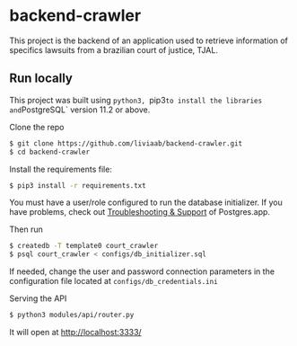 # backend-crawler

This project is the backend of an application used to retrieve information of specifics lawsuits from a brazilian court of justice, TJAL.


## Run locally

This project was built using `python3, `pip3` to install the libraries and `PostgreSQL` version 11.2 or above.

Clone the repo
```sh
$ git clone https://github.com/liviaab/backend-crawler.git
$ cd backend-crawler
```

Install the requirements file:
```sh
$ pip3 install -r requirements.txt
```


You must have a user/role configured to run the database initializer.
If you have problems, check out [Troubleshooting & Support](https://postgresapp.com/documentation/troubleshooting.html) of Postgres.app.

Then run
```sh
$ createdb -T template0 court_crawler
$ psql court_crawler < configs/db_initializer.sql
```

If needed, change the user and password connection parameters in the configuration file located at `configs/db_credentials.ini`

Serving the API
```sh
$ python3 modules/api/router.py
```

It will open at [http://localhost:3333/](http://localhost:3333/)
